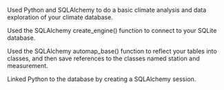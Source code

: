 Used Python and SQLAlchemy to do a basic climate analysis and data exploration of your climate database. 

Used the SQLAlchemy create_engine() function to connect to your SQLite database.

Used the SQLAlchemy automap_base() function to reflect your tables into classes, and then save references to the classes named station and measurement.

Linked Python to the database by creating a SQLAlchemy session.

